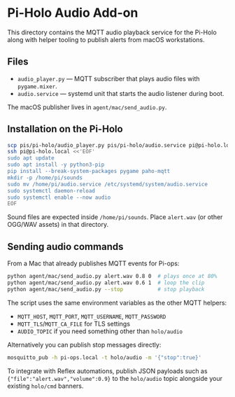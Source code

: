 # Pi-Holo Audio Add-on

This directory contains the MQTT audio playback service for the Pi-Holo along with
helper tooling to publish alerts from macOS workstations.

## Files

- `audio_player.py` — MQTT subscriber that plays audio files with `pygame.mixer`.
- `audio.service` — systemd unit that starts the audio listener during boot.

The macOS publisher lives in `agent/mac/send_audio.py`.

## Installation on the Pi-Holo

```sh
scp pis/pi-holo/audio_player.py pis/pi-holo/audio.service pi@pi-holo.local:/home/pi/
ssh pi@pi-holo.local <<'EOF'
sudo apt update
sudo apt install -y python3-pip
pip install --break-system-packages pygame paho-mqtt
mkdir -p /home/pi/sounds
sudo mv /home/pi/audio.service /etc/systemd/system/audio.service
sudo systemctl daemon-reload
sudo systemctl enable --now audio
EOF
```

Sound files are expected inside `/home/pi/sounds`. Place `alert.wav` (or other
OGG/WAV assets) in that directory.

## Sending audio commands

From a Mac that already publishes MQTT events for Pi-ops:

```sh
python agent/mac/send_audio.py alert.wav 0.8 0  # plays once at 80%
python agent/mac/send_audio.py alert.wav 0.6 1  # loop the clip
python agent/mac/send_audio.py --stop           # stop playback
```

The script uses the same environment variables as the other MQTT helpers:

- `MQTT_HOST`, `MQTT_PORT`, `MQTT_USERNAME`, `MQTT_PASSWORD`
- `MQTT_TLS`/`MQTT_CA_FILE` for TLS settings
- `AUDIO_TOPIC` if you need something other than `holo/audio`

Alternatively you can publish stop messages directly:

```sh
mosquitto_pub -h pi-ops.local -t holo/audio -m '{"stop":true}'
```

To integrate with Reflex automations, publish JSON payloads such as
`{"file":"alert.wav","volume":0.9}` to the `holo/audio` topic alongside your
existing `holo/cmd` banners.
